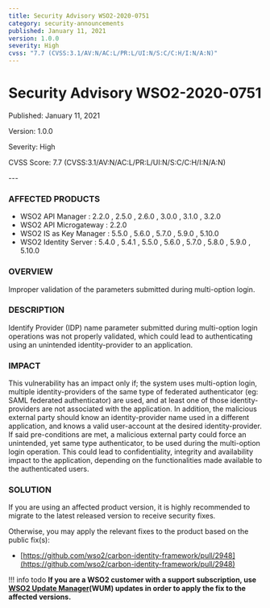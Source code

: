 ```yaml
---
title: Security Advisory WSO2-2020-0751
category: security-announcements
published: January 11, 2021
version: 1.0.0
severity: High
cvss: "7.7 (CVSS:3.1/AV:N/AC:L/PR:L/UI:N/S:C/C:H/I:N/A:N)"
---
```


# Security Advisory WSO2-2020-0751

<p class="doc-info">Published: January 11, 2021</p>
<p class="doc-info">Version: 1.0.0</p>
<p class="doc-info">Severity: High</p>
<p class="doc-info">CVSS Score: 7.7 (CVSS:3.1/AV:N/AC:L/PR:L/UI:N/S:C/C:H/I:N/A:N)</p>
---

### AFFECTED PRODUCTS
* WSO2 API Manager : 2.2.0 , 2.5.0 , 2.6.0 , 3.0.0 , 3.1.0 , 3.2.0
* WSO2 API Microgateway : 2.2.0
* WSO2 IS as Key Manager : 5.5.0 , 5.6.0 , 5.7.0 , 5.9.0 , 5.10.0
* WSO2 Identity Server : 5.4.0 , 5.4.1 , 5.5.0 , 5.6.0 , 5.7.0 , 5.8.0 , 5.9.0 , 5.10.0


### OVERVIEW
Improper validation of the parameters submitted during multi-option login.


### DESCRIPTION
Identify Provider (IDP) name parameter submitted during multi-option login operations was not properly validated, which could lead to authenticating using an unintended identity-provider to an application.


### IMPACT
This vulnerability has an impact only if; the system uses multi-option login, multiple identity-providers of the same type of federated authenticator (eg: SAML federated authenticator) are used, and at least one of those identity-providers are not associated with the application. In addition, the malicious external party should know an identity-provider name used in a different application, and knows a valid user-account at the desired identity-provider. If said pre-conditions are met, a malicious external party could force an unintended, yet same type authenticator, to be used during the multi-option login operation. This could lead to confidentiality, integrity and availability impact to the application, depending on the functionalities made available to the authenticated users.


### SOLUTION
If you are using an affected product version, it is highly recommended to migrate to the latest released version to receive security fixes.

Otherwise, you may apply the relevant fixes to the product based on the public fix(s):

* [https://github.com/wso2/carbon-identity-framework/pull/2948](https://github.com/wso2/carbon-identity-framework/pull/2948)


!!! info todo
    **If you are a WSO2 customer with a support subscription, use [WSO2 Update Manager](https://wso2.com/updates/wum)(WUM) updates in order to apply the fix to the affected versions.**
